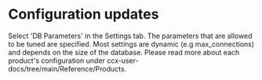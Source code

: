 # Configuration updates
Select 'DB Parameters' in the Settings tab.
The parameters that are allowed to be tuned are specified.
Most settings are dynamic (e.g max_connections) and depends on the size of the database.
Please read more about each product's configuration under ccx-user-docs/tree/main/Reference/Products.
